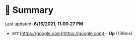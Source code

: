 # 📖 Summary
Last updated: **6/16/2021, 11:00:27 PM**

- `GET` [https://google.com](https://google.com) - **Up** (139ms)
